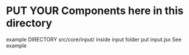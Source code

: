 # PUT YOUR Components here in this directory

example DIRECTORY src/core/input/ inside input folder put input.jsx
See example